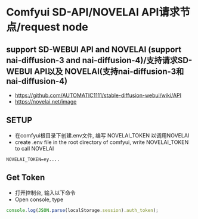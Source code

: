 # Comfyui SD-API/NOVELAI API请求节点/request node

## support SD-WEBUI API and NOVELAI (support nai-diffusion-3 and nai-diffusion-4)/支持请求SD-WEBUI API以及 NOVELAI(支持nai-diffusion-3和nai-diffusion-4)


- https://github.com/AUTOMATIC1111/stable-diffusion-webui/wiki/API
- https://novelai.net/image

## SETUP
- 在comfyui根目录下创建.env文件, 编写 NOVELAI_TOKEN 以调用NOVELAI
- create .env file in the root directory of comfyui, write NOVELAI_TOKEN to call NOVELAI

```dotenv
NOVELAI_TOKEN=ey....
```

## Get Token
- 打开控制台, 输入以下命令
- Open console, type

```js
console.log(JSON.parse(localStorage.session).auth_token);
```


